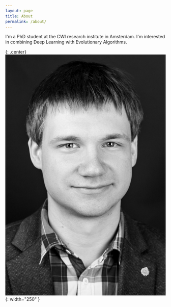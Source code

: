 ```yaml
---
layout: page
title: About
permalink: /about/
---
```


I'm a PhD student at the CWI research institute in Amsterdam. I'm interested in combining Deep Learning with Evolutionary Algorithms.

{: .center}
![me](me.jpg){: width="250" }